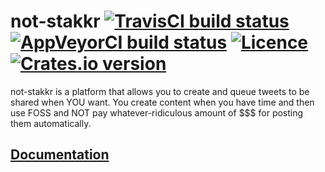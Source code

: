 # not-stakkr [![TravisCI build status](https://travis-ci.org/nabijaczleweli/not-stakkr.svg?branch=master)](https://travis-ci.org/nabijaczleweli/not-stakkr) [![AppVeyorCI build status](https://ci.appveyor.com/api/projects/status/kk34veg25wre0gqe/branch/master?svg=true)](https://ci.appveyor.com/project/nabijaczleweli/not-stakkr/branch/master) [![Licence](https://img.shields.io/badge/license-MIT-blue.svg?style=flat)](LICENSE) [![Crates.io version](http://meritbadge.herokuapp.com/not-stakkr)](https://crates.io/crates/not-stakkr)
not-stakkr is a platform that allows you to create and queue tweets to be shared when YOU want. You create content when you have time and then use FOSS and NOT pay whatever-ridiculous amount of $$$ for posting them automatically.

## [Documentation](https://cdn.rawgit.com/nabijaczleweli/not-stakkr/doc/not_stakkr/index.html)
